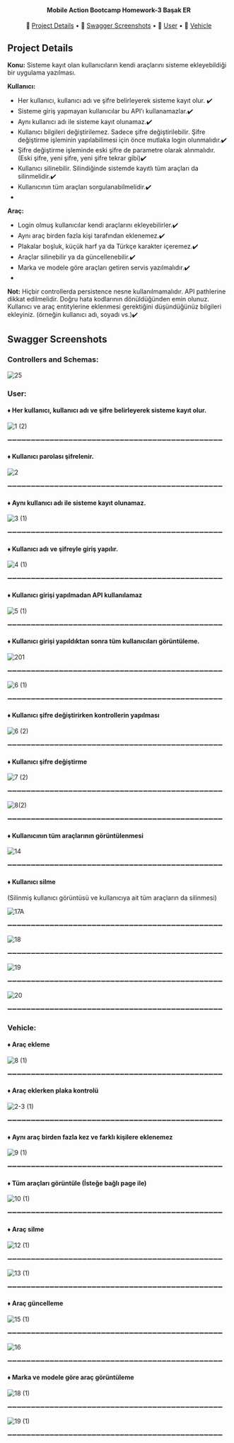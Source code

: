 <h4 align="center">Mobile Action Bootcamp Homework-3 Başak ER</h4>

 <p align="center">
  📌 <a href="#project-details">Project Details</a> •
  📌 <a href="#swagger-screenshots">Swagger Screenshots</a> •
  📌 <a href="#user">User</a> •
  📌 <a href="#vehicle">Vehicle</a>
</p>


## Project Details

**Konu:** Sisteme kayıt olan kullanıcıların kendi araçlarını sisteme ekleyebildiği bir uygulama yazılması.

**Kullanıcı:**

- Her kullanıcı, kullanıcı adı ve şifre belirleyerek sisteme kayıt olur. ✔️
- Sisteme giriş yapmayan kullanıcılar bu API’ı kullanamazlar.✔️
- Aynı kullanıcı adı ile sisteme kayıt olunamaz.✔️
- Kullanıcı bilgileri değiştirilemez. Sadece şifre değiştirilebilir. Şifre değiştirme işleminin yapılabilimesi için önce mutlaka login olunmalıdır.✔️
- Şifre değiştirme işleminde eski şifre de parametre olarak alınmalıdır. (Eski şifre, yeni şifre, yeni şifre tekrar gibi)✔️
- Kullanıcı silinebilir. Silindiğinde sistemde kayıtlı tüm araçları da silinmelidir.✔️
- Kullanıcının tüm araçları sorgulanabilmelidir.✔️
- 
**Araç:**

- Login olmuş kullanıcılar kendi araçlarını ekleyebilirler.✔️
- Aynı araç birden fazla kişi tarafından eklenemez.✔️
- Plakalar boşluk, küçük harf ya da Türkçe karakter içeremez.✔️
- Araçlar silinebilir ya da güncellenebilir.✔️
- Marka ve modele göre araçları getiren servis yazılmalıdır.✔️
- 
**Not:**
Hiçbir controllerda persistence nesne kullanılmamalıdır. API pathlerine dikkat edilmelidir. Doğru hata kodlarının dönüldüğünden emin olunuz. Kullanıcı ve araç entitylerine eklenmesi gerektiğini düşündüğünüz bilgileri ekleyiniz. (örneğin kullanıcı adı, soyadı vs.)✔️

## Swagger Screenshots

### Controllers and Schemas: 

![25](https://user-images.githubusercontent.com/25417307/174491873-41a363eb-2180-4a01-9f62-4bdf47fe5281.png)


### User: 

#### ♦️ Her kullanıcı, kullanıcı adı ve şifre belirleyerek sisteme kayıt olur.

![1 (2)](https://user-images.githubusercontent.com/25417307/174491902-f66522fd-0723-4e14-b075-ebbea95c9c2e.png)

➖➖➖➖➖➖➖➖➖➖➖➖➖➖➖➖➖➖➖➖➖➖➖➖➖➖➖➖➖➖➖➖➖➖➖➖➖➖➖➖➖➖➖➖➖➖


#### ♦️ Kullanıcı parolası şifrelenir.

![2](https://user-images.githubusercontent.com/25417307/174491908-dd311def-ad85-4371-a47b-413c0f275001.PNG)

➖➖➖➖➖➖➖➖➖➖➖➖➖➖➖➖➖➖➖➖➖➖➖➖➖➖➖➖➖➖➖➖➖➖➖➖➖➖➖➖➖➖➖➖➖➖


#### ♦️ Aynı kullanıcı adı ile sisteme kayıt olunamaz.

![3 (1)](https://user-images.githubusercontent.com/25417307/174491927-0a8798f5-0fb4-418f-9286-c64cf028613d.png)

➖➖➖➖➖➖➖➖➖➖➖➖➖➖➖➖➖➖➖➖➖➖➖➖➖➖➖➖➖➖➖➖➖➖➖➖➖➖➖➖➖➖➖➖➖➖


#### ♦️ Kullanıcı adı ve şifreyle giriş yapılır.

![4 (1)](https://user-images.githubusercontent.com/25417307/174492002-d5c9c73b-b202-47a5-97ff-7e06947af242.png)

➖➖➖➖➖➖➖➖➖➖➖➖➖➖➖➖➖➖➖➖➖➖➖➖➖➖➖➖➖➖➖➖➖➖➖➖➖➖➖➖➖➖➖➖➖➖


#### ♦️ Kullanıcı girişi yapılmadan API kullanılamaz

![5 (1)](https://user-images.githubusercontent.com/25417307/174492015-1c4005c0-6b30-4895-86f5-28dd158bf6b4.png)

➖➖➖➖➖➖➖➖➖➖➖➖➖➖➖➖➖➖➖➖➖➖➖➖➖➖➖➖➖➖➖➖➖➖➖➖➖➖➖➖➖➖➖➖➖➖


#### ♦️ Kullanıcı girişi yapıldıktan sonra tüm kullanıcıları görüntüleme.

![201](https://user-images.githubusercontent.com/25417307/174492039-aa1844fb-8cab-4f00-a7d5-b362e7920473.png)

➖➖➖➖➖➖➖➖➖➖➖➖➖➖➖➖➖➖➖➖➖➖➖➖➖➖➖➖➖➖➖➖➖➖➖➖➖➖➖➖➖➖➖➖➖➖


![6 (1)](https://user-images.githubusercontent.com/25417307/174492044-bdc18ca6-31b2-48da-ae15-b787f7b760d7.png)

➖➖➖➖➖➖➖➖➖➖➖➖➖➖➖➖➖➖➖➖➖➖➖➖➖➖➖➖➖➖➖➖➖➖➖➖➖➖➖➖➖➖➖➖➖➖


#### ♦️ Kullanıcı şifre değiştirirken kontrollerin yapılması

![6 (2)](https://user-images.githubusercontent.com/25417307/174492072-a7dc8ddd-411e-47df-9888-5410ceb0d927.png)

➖➖➖➖➖➖➖➖➖➖➖➖➖➖➖➖➖➖➖➖➖➖➖➖➖➖➖➖➖➖➖➖➖➖➖➖➖➖➖➖➖➖➖➖➖➖


#### ♦️ Kullanıcı şifre değiştirme

![7 (2)](https://user-images.githubusercontent.com/25417307/174492090-cbeaaafd-3850-4c73-9293-a4d062005277.png)

➖➖➖➖➖➖➖➖➖➖➖➖➖➖➖➖➖➖➖➖➖➖➖➖➖➖➖➖➖➖➖➖➖➖➖➖➖➖➖➖➖➖➖➖➖➖


![8(2)](https://user-images.githubusercontent.com/25417307/174492093-9d95f66c-0f48-42b4-85cb-dcbd0b26dacc.png)

➖➖➖➖➖➖➖➖➖➖➖➖➖➖➖➖➖➖➖➖➖➖➖➖➖➖➖➖➖➖➖➖➖➖➖➖➖➖➖➖➖➖➖➖➖➖


#### ♦️ Kullanıcının tüm araçlarının görüntülenmesi

![14](https://user-images.githubusercontent.com/25417307/174492291-028b7bc0-a09f-447b-b11a-1e8a73e424c5.png)

➖➖➖➖➖➖➖➖➖➖➖➖➖➖➖➖➖➖➖➖➖➖➖➖➖➖➖➖➖➖➖➖➖➖➖➖➖➖➖➖➖➖➖➖➖➖


#### ♦️ Kullanıcı silme
(Silinmiş kullanıcı görüntüsü ve kullanıcıya ait tüm araçların da silinmesi)

![17A](https://user-images.githubusercontent.com/25417307/174492331-8817ba82-bc77-405c-a0b8-54a118b8ffbd.png)

➖➖➖➖➖➖➖➖➖➖➖➖➖➖➖➖➖➖➖➖➖➖➖➖➖➖➖➖➖➖➖➖➖➖➖➖➖➖➖➖➖➖➖➖➖➖


![18](https://user-images.githubusercontent.com/25417307/174492344-d12ac2b0-7bd9-4d2b-9a5b-9fd77627303d.png)

➖➖➖➖➖➖➖➖➖➖➖➖➖➖➖➖➖➖➖➖➖➖➖➖➖➖➖➖➖➖➖➖➖➖➖➖➖➖➖➖➖➖➖➖➖➖


![19](https://user-images.githubusercontent.com/25417307/174492384-a9d77de2-84c3-4c1e-a2ac-5dfe940051dc.png)

➖➖➖➖➖➖➖➖➖➖➖➖➖➖➖➖➖➖➖➖➖➖➖➖➖➖➖➖➖➖➖➖➖➖➖➖➖➖➖➖➖➖➖➖➖➖


![20](https://user-images.githubusercontent.com/25417307/174492424-8ea70a7c-d9a8-4487-91f3-cee95cfeacb6.png)

➖➖➖➖➖➖➖➖➖➖➖➖➖➖➖➖➖➖➖➖➖➖➖➖➖➖➖➖➖➖➖➖➖➖➖➖➖➖➖➖➖➖➖➖➖➖


### Vehicle: 

#### ♦️ Araç ekleme

![8 (1)](https://user-images.githubusercontent.com/25417307/174492151-43ad1a38-f761-477f-ad1d-ee69dd0eefb7.png)

➖➖➖➖➖➖➖➖➖➖➖➖➖➖➖➖➖➖➖➖➖➖➖➖➖➖➖➖➖➖➖➖➖➖➖➖➖➖➖➖➖➖➖➖➖➖


#### ♦️ Araç eklerken plaka kontrolü

![2-3 (1)](https://user-images.githubusercontent.com/25417307/174492162-4b11fb79-381e-49ef-9894-911e62c7b250.png)

➖➖➖➖➖➖➖➖➖➖➖➖➖➖➖➖➖➖➖➖➖➖➖➖➖➖➖➖➖➖➖➖➖➖➖➖➖➖➖➖➖➖➖➖➖➖


#### ♦️ Aynı araç birden fazla kez ve farklı kişilere eklenemez

![9 (1)](https://user-images.githubusercontent.com/25417307/174492195-9f48bed9-09e3-4851-8eee-12d3a9058510.png)

➖➖➖➖➖➖➖➖➖➖➖➖➖➖➖➖➖➖➖➖➖➖➖➖➖➖➖➖➖➖➖➖➖➖➖➖➖➖➖➖➖➖➖➖➖➖


#### ♦️ Tüm araçları görüntüle (İsteğe bağlı page ile)

![10 (1)](https://user-images.githubusercontent.com/25417307/174492232-58b6cf67-a8d1-427b-a6c3-cfe837ad8265.png)

➖➖➖➖➖➖➖➖➖➖➖➖➖➖➖➖➖➖➖➖➖➖➖➖➖➖➖➖➖➖➖➖➖➖➖➖➖➖➖➖➖➖➖➖➖➖


#### ♦️ Araç silme

![12 (1)](https://user-images.githubusercontent.com/25417307/174492249-17dca534-0d44-4623-afd1-2e03a678ed4f.png)

➖➖➖➖➖➖➖➖➖➖➖➖➖➖➖➖➖➖➖➖➖➖➖➖➖➖➖➖➖➖➖➖➖➖➖➖➖➖➖➖➖➖➖➖➖➖


![13 (1)](https://user-images.githubusercontent.com/25417307/174492264-890f391b-0d28-42ec-bd80-be6617df6b67.png)

➖➖➖➖➖➖➖➖➖➖➖➖➖➖➖➖➖➖➖➖➖➖➖➖➖➖➖➖➖➖➖➖➖➖➖➖➖➖➖➖➖➖➖➖➖➖


#### ♦️ Araç güncelleme

![15 (1)](https://user-images.githubusercontent.com/25417307/174492308-8cf1f043-dc8d-4b99-9663-0c2653d94c06.png)

➖➖➖➖➖➖➖➖➖➖➖➖➖➖➖➖➖➖➖➖➖➖➖➖➖➖➖➖➖➖➖➖➖➖➖➖➖➖➖➖➖➖➖➖➖➖


![16](https://user-images.githubusercontent.com/25417307/174492318-367d3271-6a88-49b1-92b4-59406d991d17.png)

➖➖➖➖➖➖➖➖➖➖➖➖➖➖➖➖➖➖➖➖➖➖➖➖➖➖➖➖➖➖➖➖➖➖➖➖➖➖➖➖➖➖➖➖➖➖


#### ♦️ Marka ve modele göre araç görüntüleme

![18 (1)](https://user-images.githubusercontent.com/25417307/174492450-faa248f4-c953-4481-a3bb-ca74f70dce92.png)

➖➖➖➖➖➖➖➖➖➖➖➖➖➖➖➖➖➖➖➖➖➖➖➖➖➖➖➖➖➖➖➖➖➖➖➖➖➖➖➖➖➖➖➖➖➖


![19 (1)](https://user-images.githubusercontent.com/25417307/174492454-7f993c3a-76b5-4f92-af8c-2083368e6f87.png)

➖➖➖➖➖➖➖➖➖➖➖➖➖➖➖➖➖➖➖➖➖➖➖➖➖➖➖➖➖➖➖➖➖➖➖➖➖➖➖➖➖➖➖➖➖➖



